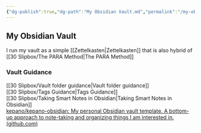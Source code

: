 ```yaml
---
{"dg-publish":true,"dg-path":"My Obsidian Vault.md","permalink":"/my-obsidian-vault/","tags":["notes"]}
---
```



## My Obsidian Vault

I run my vault as a simple [[Zettelkasten\|Zettelkasten]] that is also hybrid of [[30 Slipbox/The PARA Method\|The PARA Method]]

### Vault Guidance

[[30 Slipbox/Vault folder guidance\|Vault folder guidance]]  
[[30 Slipbox/Tags Guidance\|Tags Guidance]]  
[[30 Slipbox/Taking Smart Notes in Obsidian\|Taking Smart Notes in Obsidian]]  
[kepano/kepano-obsidian: My personal Obsidian vault template. A bottom-up approach to note-taking and organizing things I am interested in. (github.com)](https://github.com/kepano/kepano-obsidian)
